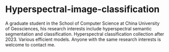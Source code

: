 # Hyperspectral-image-classification
A graduate student in the School of Computer Science at China University of Geosciences, his research interests include hyperspectral semantic segmentation and classification.
Hyperspectral classification collection after 2023.
Various efficient models.
Anyone with the same research interests is welcome to contact me.

